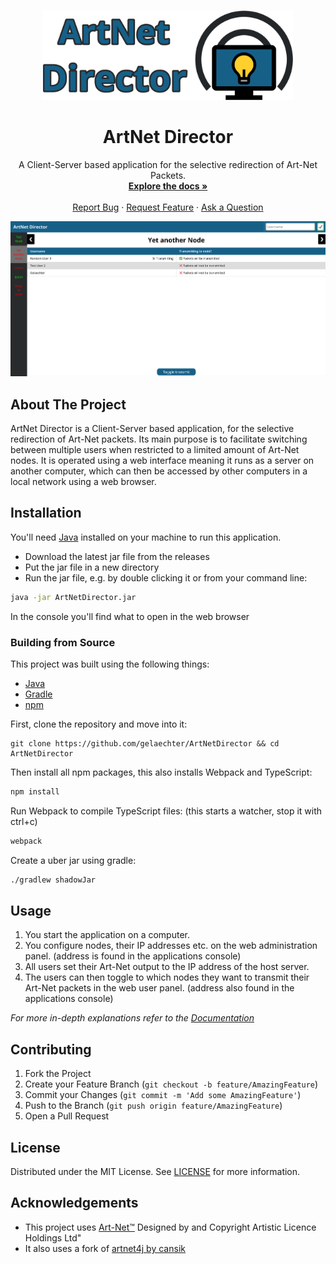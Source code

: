 


<!-- PROJECT LOGO -->
<br />
<p align="center">
  <a href="https://github.com/gelaechter/ArtNetDirector">
    <img src="/src/main/resources/banner.png" alt="Logo" width="400">
  </a>

<h1 align="center">ArtNet Director</h1>

  <p align="center">
    A Client-Server based application for the selective redirection of Art-Net Packets.
    <br />
    <a href="https://github.com/gelaechter/ArtNetDirector/wiki"><strong>Explore the docs »</strong></a>
    <br />
    <br />
    <a href="https://github.com/gelaechter/ArtNetDirector/issues">Report Bug</a>
    ·
    <a href="https://github.com/gelaechter/ArtNetDirector/issues">Request Feature</a>
    ·
    <a href="https://github.com/gelaechter/ArtNetDirector/issues">Ask a Question</a>

  </p>
</p>

![ArtNet Director](./.github/preview.png)

## About The Project
ArtNet Director is a Client-Server based application, for the selective redirection of Art-Net packets.
Its main purpose is to facilitate switching between multiple users when restricted to a limited amount of Art-Net nodes.
It is operated using a web interface meaning it runs as a server on another computer, which can then be accessed by other computers in a local network using a web browser.

## Installation

You'll need [Java](https://java.com/en/download/) installed on your machine to run this application.

* Download the latest jar file from the releases
* Put the jar file in a new directory
* Run the jar file, e.g. by double clicking it or from your command line:
``` sh
java -jar ArtNetDirector.jar
```

In the console you'll find what to open in the web browser

### Building from Source
This project was built using the following things:
* [Java](https://java.com/en/download/)
* [Gradle](https://gradle.org/install/)
* [npm](https://www.npmjs.com/get-npm)


First, clone the repository and move into it:
``` shell
git clone https://github.com/gelaechter/ArtNetDirector && cd ArtNetDirector
```

Then install all npm packages, this also installs Webpack and TypeScript:
```sh
npm install
```

Run Webpack to compile TypeScript files: (this starts a watcher, stop it with ctrl+c)
```sh
webpack
```

Create a uber jar using gradle:
```sh
./gradlew shadowJar
```

## Usage
1. You start the application on a computer.
2. You configure nodes, their IP addresses etc. on the web administration panel. (address is found in the applications console)
3. All users set their Art-Net output to the IP address of the host server.
4. The users can then toggle to which nodes they want to transmit their Art-Net packets in the web user panel. (address also found in the applications console)

_For more in-depth explanations refer to the [Documentation](https://example.com)_

## Contributing

1. Fork the Project
2. Create your Feature Branch (`git checkout -b feature/AmazingFeature`)
3. Commit your Changes (`git commit -m 'Add some AmazingFeature'`)
4. Push to the Branch (`git push origin feature/AmazingFeature`)
5. Open a Pull Request

## License

Distributed under the MIT License. See [LICENSE](https://github.com/gelaechter/ArtNetDirector/blob/master/LICENSE) for more information.

## Acknowledgements

* This project uses [Art-Net™](https://art-net.org.uk/) Designed by and Copyright Artistic Licence Holdings Ltd"
* It also uses a fork of [artnet4j by cansik](https://github.com/cansik/artnet4j)

